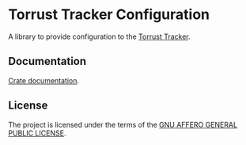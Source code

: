 # Torrust Tracker Configuration

A library to provide configuration to the [Torrust Tracker](https://github.com/torrust/torrust-tracker).

## Documentation

[Crate documentation](https://docs.rs/torrust-tracker-configuration).

## License

The project is licensed under the terms of the [GNU AFFERO GENERAL PUBLIC LICENSE](./LICENSE).
